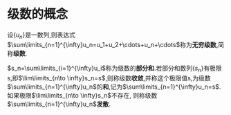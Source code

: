 # 级数的概念

设$\{u_n\}$是一数列,则表达式$\sum\limits_{n=1}^{\infty}u_n=u_1+u_2+\cdots+u_n+\cdots$称为**无穷级数**,简称**级数**.

$s_n=\sum\limits_{i=1}^{\infty}u_i$称为级数的**部分和**.若部分和数列$\{s_n\}$有极限s,即$\lim\limits_{n\to \infty}s_n=s$,则称级数**收敛**,并称这个极限值s,为级数$\sum\limits_{n=1}^{\infty}u_n$的**和**,记为$\sum\limits_{n=1}^{\infty}u_n=s$. 如果极限$\lim\limits_{n\to \infty}s_n$不存在, 则称级数$\sum\limits_{n=1}^{\infty}u_n$**发散**.
